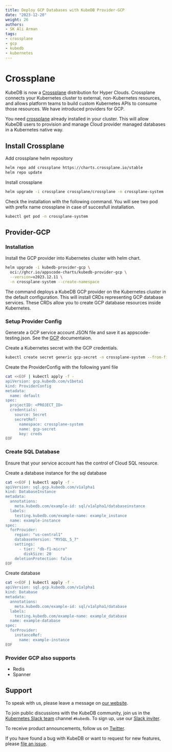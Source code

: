 ```yaml
---
title: Deploy GCP Databases with KubeDB Provider-GCP
date: "2023-12-20"
weight: 26
authors:
- SK Ali Arman
tags:
- crossplane
- gcp
- kubedb
- kubernetes
---
```


# Crossplane


KubeDB is now a [Crossplane](https://www.crossplane.io/) distribution for Hyper Clouds. Crossplane connects your Kubernetes cluster to external, non-Kubernetes resources, and allows platform teams to build custom Kubernetes APIs to consume those resources. We have introduced providers for GCP.

You need [crossplane](https://docs.crossplane.io/v1.14/) already installed in your cluster. This will allow KubeDB users to provision and manage Cloud provider managed databases in a Kubernetes native way.


## Install Crossplane

Add crossplane helm repository

```bash
helm repo add crossplane https://charts.crossplane.io/stable
helm repo update
```
Install crossplane

```bash
helm upgrade -i crossplane crossplane/crossplane -n crossplane-system --create-namespace
```
Check the installation with the following command. You will see two pod with prefix name crossplane in case of succesfull installation.

```bash
kubectl get pod -n crossplane-system
```

## Provider-GCP

### Installation

Install the GCP provider into Kubernetes cluster with helm chart.

```bash
helm upgrade -i kubedb-provider-gcp \
  oci://ghcr.io/appscode-charts/kubedb-provider-gcp \
  --version=v2023.12.11 \
  -n crossplane-system --create-namespace
```

The command deploys a KubeDB GCP provider on the Kubernetes cluster in the default configuration. This will install CRDs representing GCP database services. These CRDs allow you to create GCP database resources inside Kubernetes.

### Setup Provider Config

Generate a GCP service account JSON file and save it as appscode-testing.json. See the [GCP](https://cloud.google.com/iam/docs/keys-create-delete) documentaion.

Create a Kubernetes secret with the GCP credentials.

```bash
kubectl create secret generic gcp-secret -n crossplane-system --from-file=creds=./appscode-testing.json
```

Create the ProviderConfig with the following yaml file

```bash
cat <<EOF | kubectl apply -f -
apiVersion: gcp.kubedb.com/v1beta1
kind: ProviderConfig
metadata:
  name: default
spec:
  projectID: <PROJECT_ID>
  credentials:
    source: Secret
    secretRef:
      namespace: crossplane-system
      name: gcp-secret
      key: creds
EOF
```

### Create SQL Database

Ensure that your service account has the control of Cloud SQL resource.

Create a database instance for the sql database

```bash
cat <<EOF | kubectl apply -f -
apiVersion: sql.gcp.kubedb.com/v1alpha1
kind: DatabaseInstance
metadata:
  annotations:
    meta.kubedb.com/example-id: sql/v1alpha1/databaseinstance
  labels:
    testing.kubedb.com/example-name: example_instance
  name: example-instance
spec:
  forProvider:
    region: "us-central1"
    databaseVersion: "MYSQL_5_7"
    settings:
      - tier: "db-f1-micro"
        diskSize: 20
    deletionProtection: false
EOF
```

Create database

```bash
cat <<EOF | kubectl apply -f -
apiVersion: sql.gcp.kubedb.com/v1alpha1
kind: Database
metadata:
  annotations:
    meta.kubedb.com/example-id: sql/v1alpha1/database
  labels:
    testing.kubedb.com/example-name: example_database
  name: example-database
spec:
  forProvider:
    instanceRef:
      name: example-instance
EOF
```

### Provider GCP also supports

- Redis
- Spanner

## Support

To speak with us, please leave a message on [our website](https://appscode.com/contact/).

To join public discussions with the KubeDB community, join us in the [Kubernetes Slack team](https://kubernetes.slack.com/messages/C8149MREV/) channel `#kubedb`. To sign up, use our [Slack inviter](http://slack.kubernetes.io/).

To receive product announcements, follow us on [Twitter](https://twitter.com/KubeDB).

If you have found a bug with KubeDB or want to request for new features, please [file an issue](https://github.com/kubedb/project/issues/new).


